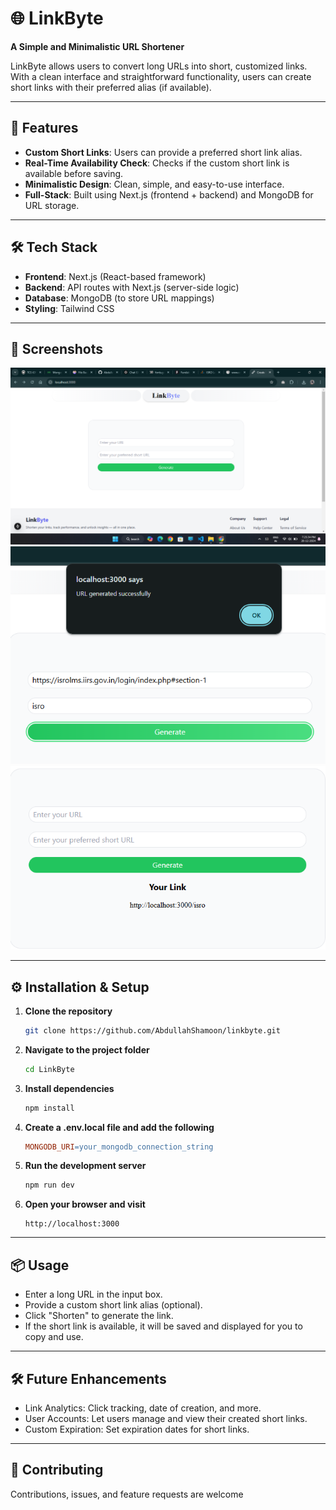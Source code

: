 # 🌐 LinkByte

**A Simple and Minimalistic URL Shortener**  

LinkByte allows users to convert long URLs into short, customized links. With a clean interface and straightforward functionality, users can create short links with their preferred alias (if available).  

---

## 🚀 Features
- **Custom Short Links**: Users can provide a preferred short link alias.  
- **Real-Time Availability Check**: Checks if the custom short link is available before saving.  
- **Minimalistic Design**: Clean, simple, and easy-to-use interface.  
- **Full-Stack**: Built using Next.js (frontend + backend) and MongoDB for URL storage.  

---

## 🛠️ Tech Stack
- **Frontend**: Next.js (React-based framework)  
- **Backend**: API routes with Next.js (server-side logic)  
- **Database**: MongoDB (to store URL mappings)  
- **Styling**: Tailwind CSS  

---

## 📸 Screenshots

![Home Page](public/Screenshot.png)
![Home Page](public/Success.png)
![Home Page](public/link.png)


---


## ⚙️ Installation & Setup

1. **Clone the repository**
   ```bash
   git clone https://github.com/AbdullahShamoon/linkbyte.git
   ```

2. **Navigate to the project folder**

    ```bash
    cd LinkByte
    ```

3. **Install dependencies**

    ```bash
    npm install
    ```

4. **Create a .env.local file and add the following**

    ```makefile
    MONGODB_URI=your_mongodb_connection_string
    ```

5. **Run the development server**

    ```bash
    npm run dev
    ```

6. **Open your browser and visit**

    ```arduino
    http://localhost:3000
    ```

---

## 📦 Usage
- Enter a long URL in the input box.
- Provide a custom short link alias (optional).
- Click "Shorten" to generate the link.
- If the short link is available, it will be saved and displayed for you to copy and use.

---

## 🛠️ Future Enhancements
- Link Analytics: Click tracking, date of creation, and more.
- User Accounts: Let users manage and view their created short links.
- Custom Expiration: Set expiration dates for short links.

---

## 🤝 Contributing
Contributions, issues, and feature requests are welcome